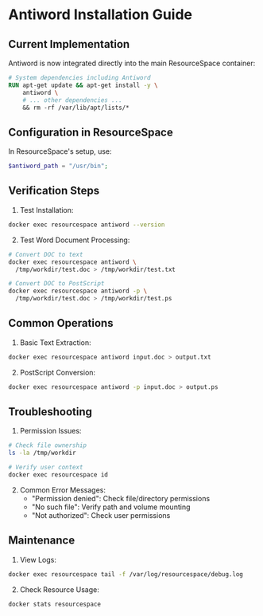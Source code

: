 # Antiword Installation Guide

## Current Implementation

Antiword is now integrated directly into the main ResourceSpace container:

```dockerfile
# System dependencies including Antiword
RUN apt-get update && apt-get install -y \
    antiword \
    # ... other dependencies ...
    && rm -rf /var/lib/apt/lists/*
```

## Configuration in ResourceSpace

In ResourceSpace's setup, use:
```php
$antiword_path = "/usr/bin";
```

## Verification Steps

1. Test Installation:
```bash
docker exec resourcespace antiword --version
```

2. Test Word Document Processing:
```bash
# Convert DOC to text
docker exec resourcespace antiword \
  /tmp/workdir/test.doc > /tmp/workdir/test.txt

# Convert DOC to PostScript
docker exec resourcespace antiword -p \
  /tmp/workdir/test.doc > /tmp/workdir/test.ps
```

## Common Operations

1. Basic Text Extraction:
```bash
docker exec resourcespace antiword input.doc > output.txt
```

2. PostScript Conversion:
```bash
docker exec resourcespace antiword -p input.doc > output.ps
```

## Troubleshooting

1. Permission Issues:
```bash
# Check file ownership
ls -la /tmp/workdir

# Verify user context
docker exec resourcespace id
```

2. Common Error Messages:
   - "Permission denied": Check file/directory permissions
   - "No such file": Verify path and volume mounting
   - "Not authorized": Check user permissions

## Maintenance

1. View Logs:
```bash
docker exec resourcespace tail -f /var/log/resourcespace/debug.log
```

2. Check Resource Usage:
```bash
docker stats resourcespace
``` 